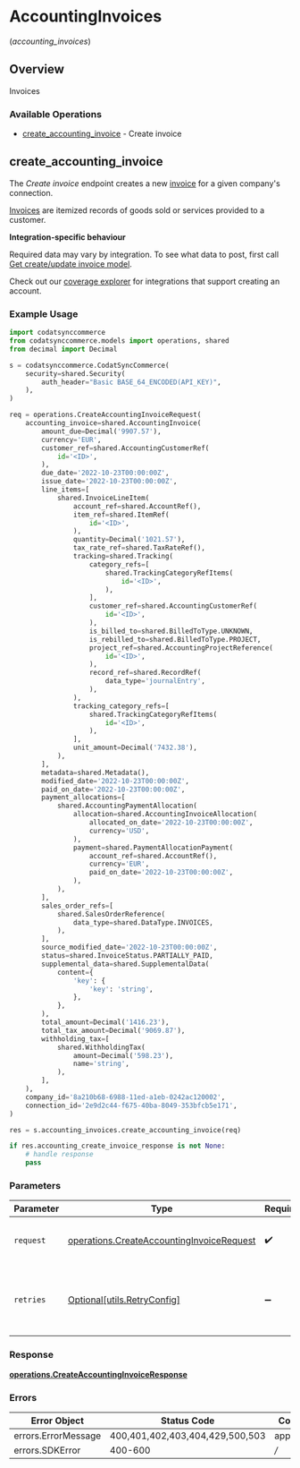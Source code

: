 # AccountingInvoices
(*accounting_invoices*)

## Overview

Invoices

### Available Operations

* [create_accounting_invoice](#create_accounting_invoice) - Create invoice

## create_accounting_invoice

The *Create invoice* endpoint creates a new [invoice](https://docs.codat.io/accounting-api#/schemas/Invoice) for a given company's connection.

[Invoices](https://docs.codat.io/accounting-api#/schemas/Invoice) are itemized records of goods sold or services provided to a customer.

**Integration-specific behaviour**

Required data may vary by integration. To see what data to post, first call [Get create/update invoice model](https://docs.codat.io/accounting-api#/operations/get-create-update-invoices-model).

Check out our [coverage explorer](https://knowledge.codat.io/supported-features/accounting?view=tab-by-data-type&dataType=invoices) for integrations that support creating an account.


### Example Usage

```python
import codatsynccommerce
from codatsynccommerce.models import operations, shared
from decimal import Decimal

s = codatsynccommerce.CodatSyncCommerce(
    security=shared.Security(
        auth_header="Basic BASE_64_ENCODED(API_KEY)",
    ),
)

req = operations.CreateAccountingInvoiceRequest(
    accounting_invoice=shared.AccountingInvoice(
        amount_due=Decimal('9907.57'),
        currency='EUR',
        customer_ref=shared.AccountingCustomerRef(
            id='<ID>',
        ),
        due_date='2022-10-23T00:00:00Z',
        issue_date='2022-10-23T00:00:00Z',
        line_items=[
            shared.InvoiceLineItem(
                account_ref=shared.AccountRef(),
                item_ref=shared.ItemRef(
                    id='<ID>',
                ),
                quantity=Decimal('1021.57'),
                tax_rate_ref=shared.TaxRateRef(),
                tracking=shared.Tracking(
                    category_refs=[
                        shared.TrackingCategoryRefItems(
                            id='<ID>',
                        ),
                    ],
                    customer_ref=shared.AccountingCustomerRef(
                        id='<ID>',
                    ),
                    is_billed_to=shared.BilledToType.UNKNOWN,
                    is_rebilled_to=shared.BilledToType.PROJECT,
                    project_ref=shared.AccountingProjectReference(
                        id='<ID>',
                    ),
                    record_ref=shared.RecordRef(
                        data_type='journalEntry',
                    ),
                ),
                tracking_category_refs=[
                    shared.TrackingCategoryRefItems(
                        id='<ID>',
                    ),
                ],
                unit_amount=Decimal('7432.38'),
            ),
        ],
        metadata=shared.Metadata(),
        modified_date='2022-10-23T00:00:00Z',
        paid_on_date='2022-10-23T00:00:00Z',
        payment_allocations=[
            shared.AccountingPaymentAllocation(
                allocation=shared.AccountingInvoiceAllocation(
                    allocated_on_date='2022-10-23T00:00:00Z',
                    currency='USD',
                ),
                payment=shared.PaymentAllocationPayment(
                    account_ref=shared.AccountRef(),
                    currency='EUR',
                    paid_on_date='2022-10-23T00:00:00Z',
                ),
            ),
        ],
        sales_order_refs=[
            shared.SalesOrderReference(
                data_type=shared.DataType.INVOICES,
            ),
        ],
        source_modified_date='2022-10-23T00:00:00Z',
        status=shared.InvoiceStatus.PARTIALLY_PAID,
        supplemental_data=shared.SupplementalData(
            content={
                'key': {
                    'key': 'string',
                },
            },
        ),
        total_amount=Decimal('1416.23'),
        total_tax_amount=Decimal('9069.87'),
        withholding_tax=[
            shared.WithholdingTax(
                amount=Decimal('598.23'),
                name='string',
            ),
        ],
    ),
    company_id='8a210b68-6988-11ed-a1eb-0242ac120002',
    connection_id='2e9d2c44-f675-40ba-8049-353bfcb5e171',
)

res = s.accounting_invoices.create_accounting_invoice(req)

if res.accounting_create_invoice_response is not None:
    # handle response
    pass
```

### Parameters

| Parameter                                                                                              | Type                                                                                                   | Required                                                                                               | Description                                                                                            |
| ------------------------------------------------------------------------------------------------------ | ------------------------------------------------------------------------------------------------------ | ------------------------------------------------------------------------------------------------------ | ------------------------------------------------------------------------------------------------------ |
| `request`                                                                                              | [operations.CreateAccountingInvoiceRequest](../../models/operations/createaccountinginvoicerequest.md) | :heavy_check_mark:                                                                                     | The request object to use for the request.                                                             |
| `retries`                                                                                              | [Optional[utils.RetryConfig]](../../models/utils/retryconfig.md)                                       | :heavy_minus_sign:                                                                                     | Configuration to override the default retry behavior of the client.                                    |


### Response

**[operations.CreateAccountingInvoiceResponse](../../models/operations/createaccountinginvoiceresponse.md)**
### Errors

| Error Object                    | Status Code                     | Content Type                    |
| ------------------------------- | ------------------------------- | ------------------------------- |
| errors.ErrorMessage             | 400,401,402,403,404,429,500,503 | application/json                |
| errors.SDKError                 | 400-600                         | */*                             |
